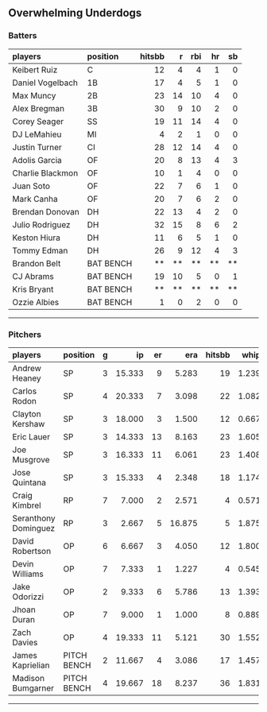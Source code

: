## Overwhelming Underdogs

### Batters

 
|players          |position  | hitsbb|  r| rbi| hr| sb| 
|:----------------|:---------|------:|--:|---:|--:|--:| 
|Keibert Ruiz     |C         |     12|  4|   4|  1|  0| 
|Daniel Vogelbach |1B        |     17|  4|   5|  1|  0| 
|Max Muncy        |2B        |     23| 14|  10|  4|  0| 
|Alex Bregman     |3B        |     30|  9|  10|  2|  0| 
|Corey Seager     |SS        |     19| 11|  14|  4|  0| 
|DJ LeMahieu      |MI        |      4|  2|   1|  0|  0| 
|Justin Turner    |CI        |     28| 12|  14|  4|  0| 
|Adolis Garcia    |OF        |     20|  8|  13|  4|  3| 
|Charlie Blackmon |OF        |     10|  1|   4|  0|  0| 
|Juan Soto        |OF        |     22|  7|   6|  1|  0| 
|Mark Canha       |OF        |     20|  7|   6|  2|  0| 
|Brendan Donovan  |DH        |     22| 13|   4|  2|  0| 
|Julio Rodriguez  |DH        |     32| 15|   8|  6|  2| 
|Keston Hiura     |DH        |     11|  6|   5|  1|  0| 
|Tommy Edman      |DH        |     26|  9|  12|  4|  3| 
|Brandon Belt     |BAT BENCH |     **| **|  **| **| **| 
|CJ Abrams        |BAT BENCH |     19| 10|   5|  0|  1| 
|Kris Bryant      |BAT BENCH |     **| **|  **| **| **| 
|Ozzie Albies     |BAT BENCH |      1|  0|   2|  0|  0| 

* * *

### Pitchers

 
|players              |position    |  g|     ip| er|    era| hitsbb|  whip| so|  w| sv| 
|:--------------------|:-----------|--:|------:|--:|------:|------:|-----:|--:|--:|--:| 
|Andrew Heaney        |SP          |  3| 15.333|  9|  5.283|     19| 1.239| 22|  1|  0| 
|Carlos Rodon         |SP          |  4| 20.333|  7|  3.098|     22| 1.082| 31|  1|  0| 
|Clayton Kershaw      |SP          |  3| 18.000|  3|  1.500|     12| 0.667| 19|  1|  0| 
|Eric Lauer           |SP          |  3| 14.333| 13|  8.163|     23| 1.605| 13|  1|  0| 
|Joe Musgrove         |SP          |  3| 16.333| 11|  6.061|     23| 1.408| 19|  1|  0| 
|Jose Quintana        |SP          |  3| 15.333|  4|  2.348|     18| 1.174| 10|  1|  0| 
|Craig Kimbrel        |RP          |  7|  7.000|  2|  2.571|      4| 0.571|  5|  1|  1| 
|Seranthony Dominguez |RP          |  3|  2.667|  5| 16.875|      5| 1.875|  3|  0|  0| 
|David Robertson      |OP          |  6|  6.667|  3|  4.050|     12| 1.800| 11|  1|  2| 
|Devin Williams       |OP          |  7|  7.333|  1|  1.227|      4| 0.545|  9|  2|  4| 
|Jake Odorizzi        |OP          |  2|  9.333|  6|  5.786|     13| 1.393|  7|  0|  0| 
|Jhoan Duran          |OP          |  7|  9.000|  1|  1.000|      8| 0.889| 14|  0|  1| 
|Zach Davies          |OP          |  4| 19.333| 11|  5.121|     30| 1.552| 18|  0|  0| 
|James Kaprielian     |PITCH BENCH |  2| 11.667|  4|  3.086|     17| 1.457|  7|  0|  0| 
|Madison Bumgarner    |PITCH BENCH |  4| 19.667| 18|  8.237|     36| 1.831| 10|  0|  0| 


* * *


